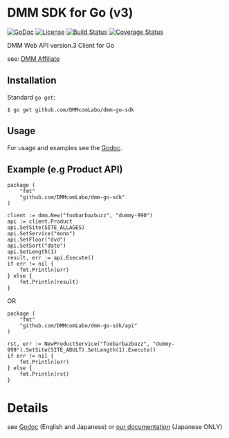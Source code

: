 # DMM SDK for Go (v3)
[![GoDoc](https://img.shields.io/badge/go-reference-blue.svg?style=flat-square)](https://godoc.org/github.com/DMMcomLabo/dmm-go-sdk)
[![License](http://img.shields.io/badge/license-mit-blue.svg?style=flat-square)](https://github.com/DMMcomLabo/dmm-go-sdk/blob/master/LICENSE)
[![Build Status](http://img.shields.io/travis/DMMcomLabo/dmm-go-sdk.svg?style=flat-square)](https://travis-ci.org/DMMcomLabo/dmm-go-sdk)
[![Coverage Status](https://img.shields.io/coveralls/DMMcomLabo/dmm-go-sdk.svg?style=flat-square)](https://coveralls.io/github/DMMcomLabo/dmm-go-sdk?branch=master)

DMM Web API version.3 Client for Go

see: [DMM Affiliate](https://affiliate.dmm.com/)

## Installation

Standard `go get`:

```
$ go get github.com/DMMcomLabo/dmm-go-sdk
```

## Usage

For usage and examples see the [Godoc](https://godoc.org/github.com/DMMcomLabo/dmm-go-sdk).

## Example (e.g Product API)

```
package (
    "fmt"
    "github.com/DMMcomLabo/dmm-go-sdk"
)

client := dmm.New("foobarbazbuzz", "dummy-990")
api := client.Product
api.SetSite(SITE_ALLAGES)
api.SetService("mono")
api.SetFloor("dvd")
api.SetSort("date")
api.SetLength(1)
result, err := api.Execute()
if err != nil {
    fmt.Println(err)
} else {
    fmt.Println(result)
}
```

OR

```
package (
    "fmt"
    "github.com/DMMcomLabo/dmm-go-sdk/api"
)

rst, err := NewProductService("foobarbazbuzz", "dummy-999").SetSite(SITE_ADULT).SetLength(1).Execute()
if err != nil {
    fmt.Println(err)
} else {
    fmt.Println(rst)
}
```

# Details

see [Godoc](https://godoc.org/github.com/DMMcomLabo/dmm-go-sdk/api) (English and Japanese) or [our documentation](https://github.com/DMMcomLabo/dmm-go-sdk/blob/master/docs/README.md) (Japanese ONLY)
